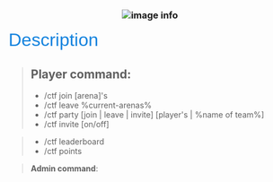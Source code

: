 
### <center>![image info](https://i.ibb.co/pvw3KXd/image.png)

<font face="Arial" size="6px" color="#1483de">Description</font>

>## **Player command**:
>- /ctf join [arena]'s
>- /ctf leave %current-arenas%
>- /ctf party [join | leave | invite] [player's | %name of team%]
>- /ctf invite [on/off]

>- /ctf leaderboard
>- /ctf points


> **Admin command**:


